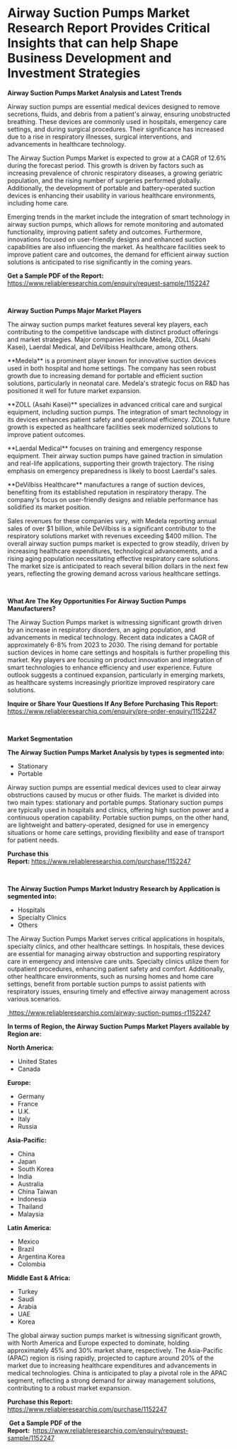 <p><h1>Airway Suction Pumps Market Research Report Provides Critical Insights that can help Shape Business Development and Investment Strategies</h1></p><p><strong>Airway Suction Pumps Market Analysis and Latest Trends</strong></p>
<p><p>Airway suction pumps are essential medical devices designed to remove secretions, fluids, and debris from a patient's airway, ensuring unobstructed breathing. These devices are commonly used in hospitals, emergency care settings, and during surgical procedures. Their significance has increased due to a rise in respiratory illnesses, surgical interventions, and advancements in healthcare technology.</p><p>The Airway Suction Pumps Market is expected to grow at a CAGR of 12.6% during the forecast period. This growth is driven by factors such as increasing prevalence of chronic respiratory diseases, a growing geriatric population, and the rising number of surgeries performed globally. Additionally, the development of portable and battery-operated suction devices is enhancing their usability in various healthcare environments, including home care.</p><p>Emerging trends in the market include the integration of smart technology in airway suction pumps, which allows for remote monitoring and automated functionality, improving patient safety and outcomes. Furthermore, innovations focused on user-friendly designs and enhanced suction capabilities are also influencing the market. As healthcare facilities seek to improve patient care and outcomes, the demand for efficient airway suction solutions is anticipated to rise significantly in the coming years.</p></p>
<p><strong>Get a Sample PDF of the Report:&nbsp;</strong> <a href="https://www.reliableresearchiq.com/enquiry/request-sample/1152247?utm_campaign=2443&utm_medium=2&utm_source=Github&utm_content=ia&utm_term=14042025&utm_id=airway-suction-pumps">https://www.reliableresearchiq.com/enquiry/request-sample/1152247</a></p>
<p>&nbsp;</p>
<p><strong>Airway Suction Pumps Major Market Players</strong></p>
<p><p>The airway suction pumps market features several key players, each contributing to the competitive landscape with distinct product offerings and market strategies. Major companies include Medela, ZOLL (Asahi Kasei), Laerdal Medical, and DeVilbiss Healthcare, among others.</p><p>**Medela** is a prominent player known for innovative suction devices used in both hospital and home settings. The company has seen robust growth due to increasing demand for portable and efficient suction solutions, particularly in neonatal care. Medela's strategic focus on R&D has positioned it well for future market expansion.</p><p>**ZOLL (Asahi Kasei)** specializes in advanced critical care and surgical equipment, including suction pumps. The integration of smart technology in its devices enhances patient safety and operational efficiency. ZOLL’s future growth is expected as healthcare facilities seek modernized solutions to improve patient outcomes.</p><p>**Laerdal Medical** focuses on training and emergency response equipment. Their airway suction pumps have gained traction in simulation and real-life applications, supporting their growth trajectory. The rising emphasis on emergency preparedness is likely to boost Laerdal's sales.</p><p>**DeVilbiss Healthcare** manufactures a range of suction devices, benefiting from its established reputation in respiratory therapy. The company's focus on user-friendly designs and reliable performance has solidified its market position.</p><p>Sales revenues for these companies vary, with Medela reporting annual sales of over $1 billion, while DeVilbiss is a significant contributor to the respiratory solutions market with revenues exceeding $400 million. The overall airway suction pumps market is expected to grow steadily, driven by increasing healthcare expenditures, technological advancements, and a rising aging population necessitating effective respiratory care solutions. The market size is anticipated to reach several billion dollars in the next few years, reflecting the growing demand across various healthcare settings.</p></p>
<p>&nbsp;</p>
<p><strong>What Are The Key Opportunities For Airway Suction Pumps Manufacturers?</strong></p>
<p><p>The Airway Suction Pumps market is witnessing significant growth driven by an increase in respiratory disorders, an aging population, and advancements in medical technology. Recent data indicates a CAGR of approximately 6-8% from 2023 to 2030. The rising demand for portable suction devices in home care settings and hospitals is further propelling this market. Key players are focusing on product innovation and integration of smart technologies to enhance efficiency and user experience. Future outlook suggests a continued expansion, particularly in emerging markets, as healthcare systems increasingly prioritize improved respiratory care solutions.</p></p>
<p><strong>Inquire or Share Your Questions If Any Before Purchasing This Report:</strong> <a href="https://www.reliableresearchiq.com/enquiry/pre-order-enquiry/1152247?utm_campaign=2443&utm_medium=2&utm_source=Github&utm_content=ia&utm_term=14042025&utm_id=airway-suction-pumps">https://www.reliableresearchiq.com/enquiry/pre-order-enquiry/1152247</a></p>
<p>&nbsp;</p>
<p><strong>Market Segmentation</strong></p>
<p><strong>The Airway Suction Pumps Market Analysis by types is segmented into:</strong></p>
<p><ul><li>Stationary</li><li>Portable</li></ul></p>
<p><p>Airway suction pumps are essential medical devices used to clear airway obstructions caused by mucus or other fluids. The market is divided into two main types: stationary and portable pumps. Stationary suction pumps are typically used in hospitals and clinics, offering high suction power and a continuous operation capability. Portable suction pumps, on the other hand, are lightweight and battery-operated, designed for use in emergency situations or home care settings, providing flexibility and ease of transport for patient needs.</p></p>
<p><strong>Purchase this Report:&nbsp;</strong><a href="https://www.reliableresearchiq.com/purchase/1152247?utm_campaign=2443&utm_medium=2&utm_source=Github&utm_content=ia&utm_term=14042025&utm_id=airway-suction-pumps">https://www.reliableresearchiq.com/purchase/1152247</a></p>
<p>&nbsp;</p>
<p><strong>The Airway Suction Pumps Market Industry Research by Application is segmented into:</strong></p>
<p><ul><li>Hospitals</li><li>Specialty Clinics</li><li>Others</li></ul></p>
<p><p>The Airway Suction Pumps Market serves critical applications in hospitals, specialty clinics, and other healthcare settings. In hospitals, these devices are essential for managing airway obstruction and supporting respiratory care in emergency and intensive care units. Specialty clinics utilize them for outpatient procedures, enhancing patient safety and comfort. Additionally, other healthcare environments, such as nursing homes and home care settings, benefit from portable suction pumps to assist patients with respiratory issues, ensuring timely and effective airway management across various scenarios.</p></p>
<p><a href="https://www.reliableresearchiq.com/airway-suction-pumps-r1152247?utm_campaign=2443&utm_medium=2&utm_source=Github&utm_content=ia&utm_term=14042025&utm_id=airway-suction-pumps">&nbsp;https://www.reliableresearchiq.com/airway-suction-pumps-r1152247</a></p>
<p><strong>In terms of Region, the Airway Suction Pumps Market Players available by Region are:</strong></p>
<p>
    <p> <strong> North America: </strong>
        <ul>
            <li>United States</li>
            <li>Canada</li>
        </ul>
        </p> 
    <p> <strong> Europe: </strong>
        <ul>
            <li>Germany</li>
            <li>France</li>
            <li>U.K.</li>
            <li>Italy</li>
            <li>Russia</li>
        </ul>
        </p> 
    <p> <strong> Asia-Pacific: </strong>
        <ul>
            <li>China</li>
            <li>Japan</li>
            <li>South Korea</li>
            <li>India</li>
            <li>Australia</li>
            <li>China Taiwan</li>
            <li>Indonesia</li>
            <li>Thailand</li>
            <li>Malaysia</li>
        </ul>
        </p> 
    <p> <strong> Latin America: </strong>
        <ul>
            <li>Mexico</li>
            <li>Brazil</li>
            <li>Argentina Korea</li>
            <li>Colombia</li>
        </ul>
        </p> 
    <p> <strong> Middle East & Africa: </strong>
        <ul>
            <li>Turkey</li>
            <li>Saudi</li>
            <li>Arabia</li>
            <li>UAE</li>
            <li>Korea</li>
        </ul>
    </p>
    </p>
<p><p>The global airway suction pumps market is witnessing significant growth, with North America and Europe expected to dominate, holding approximately 45% and 30% market share, respectively. The Asia-Pacific (APAC) region is rising rapidly, projected to capture around 20% of the market due to increasing healthcare expenditures and advancements in medical technologies. China is anticipated to play a pivotal role in the APAC segment, reflecting a strong demand for airway management solutions, contributing to a robust market expansion.</p></p>
<p><strong>Purchase this Report: </strong><a href="https://www.reliableresearchiq.com/purchase/1152247?utm_campaign=2443&utm_medium=2&utm_source=Github&utm_content=ia&utm_term=14042025&utm_id=airway-suction-pumps">https://www.reliableresearchiq.com/purchase/1152247</a></p>
<p>&nbsp;<strong>Get a Sample PDF of the Report:&nbsp;&nbsp;</strong><a href="https://www.reliableresearchiq.com/enquiry/request-sample/1152247?utm_campaign=2443&utm_medium=2&utm_source=Github&utm_content=ia&utm_term=14042025&utm_id=airway-suction-pumps">https://www.reliableresearchiq.com/enquiry/request-sample/1152247</a></p>
<p><strong></strong></p>
<p><p></p><p></p><p></p></p>